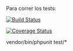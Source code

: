 Para correr los tests:

[![Build Status](https://api.travis-ci.org/mvictoriamoledo/TarjetaSC.svg?branch=master)](https://travis-ci.org/mvictoriamoledo/TarjetaSC)

[![Coverage Status](https://coveralls.io/repos/github/mvictoriamoledo/TarjetaSC/badge.svg?branch=master)](https://coveralls.io/github/mvictoriamoledo/TarjetaSC?branch=master)



vendor/bin/phpunit test/*
